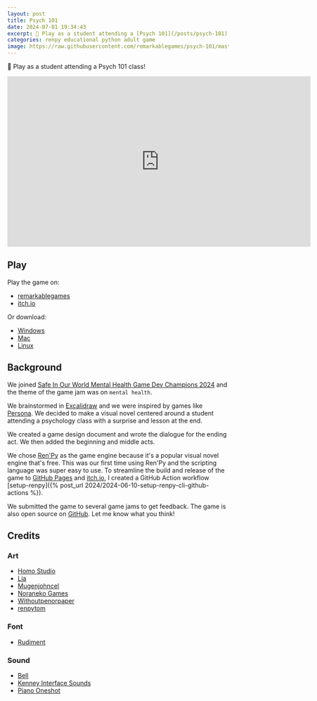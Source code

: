 ```yaml
---
layout: post
title: Psych 101
date: 2024-07-01 19:34:43
excerpt: 📖 Play as a student attending a [Psych 101](/posts/psych-101) class!
categories: renpy educational python adult game
image: https://raw.githubusercontent.com/remarkablegames/psych-101/master/web-presplash.jpg
---
```


📖 Play as a student attending a Psych 101 class!

<iframe src="https://remarkablegames.org/psych-101/" frameBorder="0" width="690" height="388" style="display: block; margin: 0 auto;"></iframe>

## Play

Play the game on:

- [remarkablegames](https://remarkablegames.org/psych-101)
- [itch.io](https://remarkablegames.itch.io/psych-101)

Or download:

- [Windows](https://github.com/remarkablegames/psych-101/releases/latest/download/win.zip)
- [Mac](https://github.com/remarkablegames/psych-101/releases/latest/download/mac.zip)
- [Linux](https://github.com/remarkablegames/psych-101/releases/latest/download/pc.zip)

## Background

We joined [Safe In Our World Mental Health Game Dev Champions 2024](https://itch.io/jam/mental-health-game-dev-champions-2024) and the theme of the game jam was on `mental health`.

We brainstormed in [Excalidraw](https://excalidraw.com/#json=fZsGhoV7_qbCx1CrTdl5w,RfNwdGpO82BLKXXnkH3MiQ) and we were inspired by games like [Persona](<https://wikipedia.org/wiki/Persona_(series)>). We decided to make a visual novel centered around a student attending a psychology class with a surprise and lesson at the end.

We created a game design document and wrote the dialogue for the ending act. We then added the beginning and middle acts.

We chose [Ren'Py](https://www.renpy.org/) as the game engine because it's a popular visual novel engine that's free. This was our first time using Ren'Py and the scripting language was super easy to use. To streamline the build and release of the game to [GitHub Pages](https://pages.github.com/) and [itch.io](https://itch.io/), I created a GitHub Action workflow [setup-renpy]({% post_url 2024/2024-06-10-setup-renpy-cli-github-actions %}).

We submitted the game to several game jams to get feedback. The game is also open source on [GitHub](https://github.com/remarkablegames/psych-101). Let me know what you think!

## Credits

### Art

- [Homo Studio](https://unsplash.com/photos/a-blackboard-with-a-chalkboard-and-two-pens-on-it-iCyEPaLdPAs)
- [Lia](https://liah0227.itch.io/hoshiko)
- [Mugenjohncel](https://lemmasoft.renai.us/forums/viewtopic.php?t=17302)
- [Noraneko Games](https://noranekogames.itch.io/yumebackground)
- [Withoutpenorpaper](https://witpop.itch.io/sprite-pack-female-pink-hair)
- [renpytom](https://github.com/renpy/renpy/tree/master/the_question/game/images)

### Font

- [Rudiment](https://www.1001fonts.com/rudiment-font.html?text=PSYCH%20101&size=9&fg=ffffff&bg=000000)

### Sound

- [Bell](https://pixabay.com/sound-effects/bel-sekolah-153453/)
- [Kenney Interface Sounds](https://kenney.nl/assets/interface-sounds)
- [Piano Oneshot](https://pixabay.com/sound-effects/low-end-cinematic-piano-oneshots-215805/)
